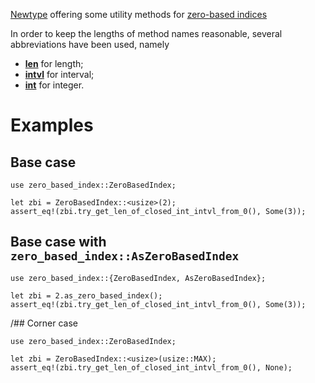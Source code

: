 [Newtype](https://doc.rust-lang.org/rust-by-example/generics/new_types.html) offering some utility methods
for [zero-based indices](https://en.wikipedia.org/wiki/Zero-based_numbering)

In order to keep the lengths of method names reasonable, several abbreviations have been used, namely
* [**len**](https://www.abbreviations.com/term/92110) for length;
* [**intvl**](https://www.abbreviations.com/term/563139) for interval;
* [**int**](https://www.abbreviations.com/term/542972) for integer.

# Examples

## Base case
```
use zero_based_index::ZeroBasedIndex;

let zbi = ZeroBasedIndex::<usize>(2);
assert_eq!(zbi.try_get_len_of_closed_int_intvl_from_0(), Some(3));
```

## Base case with `zero_based_index::AsZeroBasedIndex`
```
use zero_based_index::{ZeroBasedIndex, AsZeroBasedIndex};

let zbi = 2.as_zero_based_index();
assert_eq!(zbi.try_get_len_of_closed_int_intvl_from_0(), Some(3));
```

/## Corner case
```
use zero_based_index::ZeroBasedIndex;

let zbi = ZeroBasedIndex::<usize>(usize::MAX);
assert_eq!(zbi.try_get_len_of_closed_int_intvl_from_0(), None);
```
